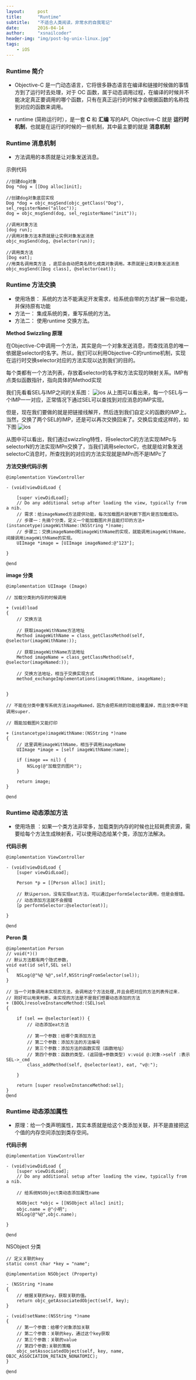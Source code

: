 ```yaml
---
layout:     post
title:      "Runtime"
subtitle:   "不适合人类阅读，非常水的自我笔记"
date:       2016-04-14
author:     "xsnailcoder"
header-img: "img/post-bg-unix-linux.jpg"
tags:
    - iOS
---
```



### Runtime 简介
* Objective-C 是一门动态语言，它将很多静态语言在编译和链接时候做的事情方到了运行时去处理，对于 OC 函数，属于动态调用过程，在编译的时候并不能决定真正要调用的哪个函数，只有在真正运行的时候才会根据函数的名称找到对应的函数来调用。

* runtime (简称运行时），是一套 **C**  和 **汇编** 写的API, Objective-C 就是 **运行时机制**，也就是在运行的时候的一些机制，其中最主要的就是 **消息机制**

### Runtime 消息机制

* 方法调用的本质就是让对象发送消息。

示例代码


    //创建dog对象
    Dog *dog = [[Dog alloc]init];
    
    //创建dog对象底层实现
    Dog *dog = objc_msgSend(objc_getClass("Dog"), sel_registerName("alloc"));
    dog = objc_msgSend(dog, sel_registerName("init"));
    
    //调用对象方法
    [dog run];
    //调用对象方法本质就是让实例对象发送消息
    objc_msgSend(dog, @selector(run));
    
    //调用类方法
    [Dog eat];
    //用类名调用类方法 ，底层会自动把类名转化成类对象调用。本质就是让类对象发送消息
    objc_msgSend([Dog class], @selector(eat));

### Runtime 方法交换
* 使用场景： 系统的方法不能满足开发需求，给系统自带的方法扩展一些功能，并保持原有功能
* 方法一： 集成系统的类，重写系统的方法。
* 方法二： 使用runtime 交换方法。

**Method Swizzling 原理**

在Objective-C中调用一个方法，其实是向一个对象发送消息，而查找消息的唯一依据是selector的名字。所以，我们可以利用Objective-C的runtime机制，实现在运行时交换selector对应的方法实现以达到我们的目的。

每个类都有一个方法列表，存放着selector的名字和方法实现的映射关系。IMP有点类似函数指针，指向具体的Method实现

我们先看看SEL与IMP之间的关系图：
![ios](/img/ios/runtime/selandimp.png)
从上图可以看出来，每一个SEL与一个IMP一一对应，正常情况下通过SEL可以查找到对应消息的IMP实现。

但是，现在我们要做的就是把链接线解开，然后连到我们自定义的函数的IMP上。当然，交换了两个SEL的IMP，还是可以再次交换回来了。交换后变成这样的，如下图
![ios](/img/ios/runtime/selandimpexchange.png)

从图中可以看出，我们通过swizzling特性，将selectorC的方法实现IMPc与selectorN的方法实现IMPn交换了，当我们调用selectorC，也就是给对象发送selectorC消息时，所查找到的对应的方法实现就是IMPn而不是IMPc了



**方法交换代码示例**


    @implementation ViewController

	- (void)viewDidLoad {
	
	    [super viewDidLoad];
	    // Do any additional setup after loading the view, typically from a nib.
	    // 需求：给imageNamed方法提供功能，每次加载图片就判断下图片是否加载成功。
	    // 步骤一：先搞个分类，定义一个能加载图片并且能打印的方法+ (instancetype)imageWithName:(NSString *)name;
	    // 步骤二：交换imageNamed和imageWithName的实现，就能调用imageWithName，间接调用imageWithName的实现。
	    UIImage *image = [UIImage imageNamed:@"123"];
	
	}

    @end


**image 分类**


    @implementation UIImage (Image)

    // 加载分类到内存的时候调用

	+ (void)load
	{
	    // 交换方法
	
	    // 获取imageWithName方法地址
	    Method imageWithName = class_getClassMethod(self, @selector(imageWithName:));
	
	    // 获取imageWithName方法地址
	    Method imageName = class_getClassMethod(self, @selector(imageNamed:));
	
	    // 交换方法地址，相当于交换实现方式
	    method_exchangeImplementations(imageWithName, imageName);
	
	
	}

    // 不能在分类中重写系统方法imageNamed，因为会把系统的功能给覆盖掉，而且分类中不能调用super.

    // 既能加载图片又能打印

	+ (instancetype)imageWithName:(NSString *)name
	{
	    // 这里调用imageWithName，相当于调用imageName
	    UIImage *image = [self imageWithName:name];
		
	    if (image == nil) {
	        NSLog(@"加载空的图片");
	    }
		
	    return image;
	}

    @end






### Runtime 动态添加方法
* 使用场景 ：如果一个类方法非常多，加载类到内存的时候也比较耗费资源，需要给每个方法生成映射表，可以使用动态给某个类，添加方法解决。

**代码示例**

	@implementation ViewController
	
	- (void)viewDidLoad {
	    [super viewDidLoad];
	   
	    Person *p = [[Person alloc] init];
	
	    // 默认person，没有实现eat方法，可以通过performSelector调用，但是会报错。
	    // 动态添加方法就不会报错
	    [p performSelector:@selector(eat)];
	
	}
	
	@end

**Peron 类**

	@implementation Person
	// void(*)()
	// 默认方法都有两个隐式参数，
	void eat(id self,SEL sel)
	{
	    NSLog(@"%@ %@",self,NSStringFromSelector(sel));
	}
	
	// 当一个对象调用未实现的方法，会调用这个方法处理,并且会把对应的方法列表传过来.
	// 刚好可以用来判断，未实现的方法是不是我们想要动态添加的方法
	+ (BOOL)resolveInstanceMethod:(SEL)sel
	{
	
	    if (sel == @selector(eat)) {
	        // 动态添加eat方法
	
	        // 第一个参数：给哪个类添加方法
	        // 第二个参数：添加方法的方法编号
	        // 第三个参数：添加方法的函数实现（函数地址）
	        // 第四个参数：函数的类型，(返回值+参数类型) v:void @:对象->self :表示SEL->_cmd
	        class_addMethod(self, @selector(eat), eat, "v@:");
	
	    }
	
	    return [super resolveInstanceMethod:sel];
	}
	@end

### Runtime 动态添加属性
* 原理：给一个类声明属性，其实本质就是给这个类添加关联，并不是直接把这个值的内存空间添加到类存空间。

**代码示例**

	@implementation ViewController
	
	- (void)viewDidLoad {
	    [super viewDidLoad];
	    // Do any additional setup after loading the view, typically from a nib.
	
	    // 给系统NSObject类动态添加属性name
	
	    NSObject *objc = [[NSObject alloc] init];
	    objc.name = @"小明";
	    NSLog(@"%@",objc.name);
	
	}
	
	@end

NSObject 分类

	// 定义关联的key
	static const char *key = "name";
	
	@implementation NSObject (Property)
	
	- (NSString *)name
	{
	    // 根据关联的key，获取关联的值。
	    return objc_getAssociatedObject(self, key);
	}
	
	- (void)setName:(NSString *)name
	{
	    // 第一个参数：给哪个对象添加关联
	    // 第二个参数：关联的key，通过这个key获取
	    // 第三个参数：关联的value
	    // 第四个参数:关联的策略
	    objc_setAssociatedObject(self, key, name, OBJC_ASSOCIATION_RETAIN_NONATOMIC);
	}
	
	@end











